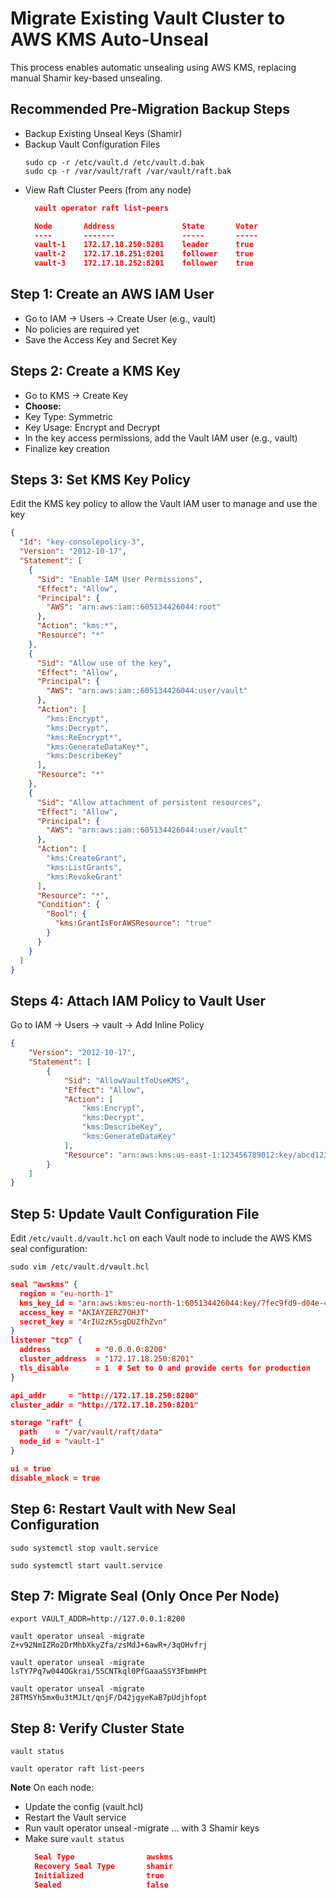 
# Migrate Existing Vault Cluster to AWS KMS Auto-Unseal
This process enables automatic unsealing using AWS KMS, replacing manual Shamir key-based unsealing.

## Recommended Pre-Migration Backup Steps
- Backup Existing Unseal Keys (Shamir)
- Backup Vault Configuration Files
    ```
    sudo cp -r /etc/vault.d /etc/vault.d.bak
    sudo cp -r /var/vault/raft /var/vault/raft.bak
    ```
- View Raft Cluster Peers (from any node)
  ```json
    vault operator raft list-peers

    Node       Address               State       Voter
    ----       -------               -----       -----
    vault-1    172.17.18.250:8201    leader      true
    vault-2    172.17.18.251:8201    follower    true
    vault-3    172.17.18.252:8201    follower    true
  ```
## Step 1: Create an AWS IAM User
- Go to IAM → Users → Create User (e.g., vault)
- No policies are required yet
- Save the Access Key and Secret Key

## Steps 2: Create a KMS Key
- Go to KMS → Create Key
- **Choose:**
- Key Type: Symmetric
- Key Usage: Encrypt and Decrypt
- In the key access permissions, add the Vault IAM user (e.g., vault)
- Finalize key creation

## Steps 3: Set KMS Key Policy
Edit the KMS key policy to allow the Vault IAM user to manage and use the key

```json
{
  "Id": "key-consolepolicy-3",
  "Version": "2012-10-17",
  "Statement": [
    {
      "Sid": "Enable IAM User Permissions",
      "Effect": "Allow",
      "Principal": {
        "AWS": "arn:aws:iam::605134426044:root"
      },
      "Action": "kms:*",
      "Resource": "*"
    },
    {
      "Sid": "Allow use of the key",
      "Effect": "Allow",
      "Principal": {
        "AWS": "arn:aws:iam::605134426044:user/vault"
      },
      "Action": [
        "kms:Encrypt",
        "kms:Decrypt",
        "kms:ReEncrypt*",
        "kms:GenerateDataKey*",
        "kms:DescribeKey"
      ],
      "Resource": "*"
    },
    {
      "Sid": "Allow attachment of persistent resources",
      "Effect": "Allow",
      "Principal": {
        "AWS": "arn:aws:iam::605134426044:user/vault"
      },
      "Action": [
        "kms:CreateGrant",
        "kms:ListGrants",
        "kms:RevokeGrant"
      ],
      "Resource": "*",
      "Condition": {
        "Bool": {
          "kms:GrantIsForAWSResource": "true"
        }
      }
    }
  ]
}
```

## Steps 4: Attach IAM Policy to Vault User
Go to IAM → Users → vault → Add Inline Policy
```json
{
	"Version": "2012-10-17",
	"Statement": [
		{
			"Sid": "AllowVaultToUseKMS",
			"Effect": "Allow",
			"Action": [
				"kms:Encrypt",
				"kms:Decrypt",
				"kms:DescribeKey",
				"kms:GenerateDataKey"
			],
			"Resource": "arn:aws:kms:us-east-1:123456789012:key/abcd1234-5678-efgh-ijkl-9876mn0pqrs1"
		}
	]
}
```

## Step 5: Update Vault Configuration File

Edit `/etc/vault.d/vault.hcl` on each Vault node to include the AWS KMS seal configuration:


`sudo vim /etc/vault.d/vault.hcl`

```json
seal "awskms" {
  region = "eu-north-1"
  kms_key_id = "arn:aws:kms:eu-north-1:605134426044:key/7fec9fd9-d04e-40ab-a92b-d73d3f3e2b9f"
  access_key = "AKIAYZERZ7OHJT"
  secret_key = "4rIU2zK5sgDUZfhZvn"
}
listener "tcp" {
  address          = "0.0.0.0:8200"
  cluster_address  = "172.17.18.250:8201"
  tls_disable      = 1  # Set to 0 and provide certs for production
}

api_addr     = "http://172.17.18.250:8200"
cluster_addr = "http://172.17.18.250:8201"

storage "raft" {
  path    = "/var/vault/raft/data"
  node_id = "vault-1"
}

ui = true
disable_mlock = true
```
## Step 6: Restart Vault with New Seal Configuration

`sudo systemctl stop vault.service`

`sudo systemctl start vault.service`

 ## Step 7: Migrate Seal (Only Once Per Node)

`export VAULT_ADDR=http://127.0.0.1:8200`

`vault operator unseal -migrate Z+v92NmIZRo2DrMhbXkyZfa/zsMdJ+6awR+/3qOHvfrj`

`vault operator unseal -migrate lsTY7Pq7w044OGkrai/55CNTkql0PfGaaaSSY3FbmHPt`

`vault operator unseal -migrate 28TMSYh5mx0u3tMJLt/qnjF/D42jgyeKaB7pUdjhfopt`

## Step 8: Verify Cluster State

`vault status`

`vault operator raft list-peers`


**Note** On each node:
- Update the config (vault.hcl)
- Restart the Vault service
- Run vault operator unseal -migrate ... with 3 Shamir keys
- Make sure `vault status`
  ```json
    Seal Type                awskms
    Recovery Seal Type       shamir
    Initialized              true
    Sealed                   false
  ```